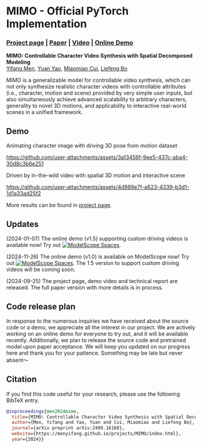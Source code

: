 # MIMO - Official PyTorch Implementation

### [Project page](https://menyifang.github.io/projects/MIMO/index.html) | [Paper](https://arxiv.org/abs/2409.16160) | [Video](https://www.youtube.com/watch?v=skw9lPKFfcE) | [Online Demo](https://modelscope.cn/studios/iic/MIMO)

**MIMO: Controllable Character Video Synthesis with Spatial Decomposed Modeling**<br>
[Yifang Men](https://menyifang.github.io/), 
[Yuan Yao](mailto:yaoy92@gmail.com), 
[Miaomiao Cui](mailto:miaomiao.cmm@alibaba-inc.com),
[Liefeng Bo](https://scholar.google.com/citations?user=FJwtMf0AAAAJ&hl=en)<br>

MIMO is a generalizable model for controllable video synthesis, which can not only synthesize realistic character videos with controllable attributes (i.e., character, motion and scene) provided by very simple user inputs, but also simultaneously achieve advanced scalability to arbitrary characters, generality to novel 3D motions, and applicability to interactive real-world scenes in a unified framework. 

## Demo

Animating character image with driving 3D pose from motion dataset

https://github.com/user-attachments/assets/3a13456f-9ee5-437c-aba4-30d8c3b6e251

Driven by in-the-wild video with spatial 3D motion and interactive scene

https://github.com/user-attachments/assets/4d989e7f-a623-4339-b3d1-1d1a33ad25f2


More results can be found in [project page](https://menyifang.github.io/projects/MIMO/index.html).


## Updates

(2024-01-07) The online demo (v1.5) supporting custom driving videos is available now! Try out [![ModelScope Spaces](
https://img.shields.io/badge/ModelScope-Spaces-blue)](https://modelscope.cn/studios/iic/MIMO).

(2024-11-26) The online demo (v1.0) is available on ModelScope now! Try out [![ModelScope Spaces](
https://img.shields.io/badge/ModelScope-Spaces-blue)](https://modelscope.cn/studios/iic/MIMO). The 1.5 version to support custom driving videos will be coming soon.

(2024-09-25) The project page, demo video and technical report are released. The full paper version with more details is in process.


## Code release plan

In response to the numerous inquiries we have received about the source code or a demo, we appreciate all the interest in our project. We are actively working on an online demo for everyone to try out, and it will be available recently. Additionally, we plan to release the source code and pretrained model upon paper acceptance. We will keep you updated on our progress here and thank you for your patience. Something may be late but never absent～



## Citation

If you find this code useful for your research, please use the following BibTeX entry.

```bibtex
@inproceedings{men2024mimo,
  title={MIMO: Controllable Character Video Synthesis with Spatial Decomposed Modeling},
  author={Men, Yifang and Yao, Yuan and Cui, Miaomiao and Liefeng Bo},
  journal={arXiv preprint arXiv:2409.16160},
  website={https://menyifang.github.io/projects/MIMO/index.html},
  year={2024}}
```



